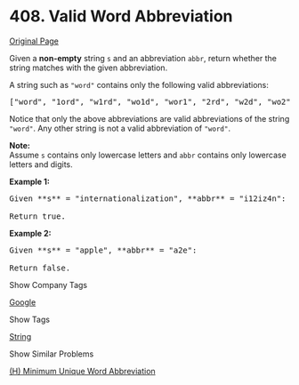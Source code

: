 # 408. Valid Word Abbreviation

[Original Page](https://leetcode.com/problems/valid-word-abbreviation/)

Given a **non-empty** string `s` and an abbreviation `abbr`, return whether the string matches with the given abbreviation.

A string such as `"word"` contains only the following valid abbreviations:

<pre>["word", "1ord", "w1rd", "wo1d", "wor1", "2rd", "w2d", "wo2", "1o1d", "1or1", "w1r1", "1o2", "2r1", "3d", "w3", "4"]
</pre>

Notice that only the above abbreviations are valid abbreviations of the string `"word"`. Any other string is not a valid abbreviation of `"word"`.

**Note:**  
Assume `s` contains only lowercase letters and `abbr` contains only lowercase letters and digits.

**Example 1:**  

<pre>Given **s** = "internationalization", **abbr** = "i12iz4n":

Return true.
</pre>

**Example 2:**  

<pre>Given **s** = "apple", **abbr** = "a2e":

Return false.
</pre>

<div>

<div id="company_tags" class="btn btn-xs btn-warning">Show Company Tags</div>

<span class="hidebutton">[Google](/company/google/)</span></div>

<div>

<div id="tags" class="btn btn-xs btn-warning">Show Tags</div>

<span class="hidebutton">[String](/tag/string/)</span></div>

<div>

<div id="similar" class="btn btn-xs btn-warning">Show Similar Problems</div>

<span class="hidebutton">[(H) Minimum Unique Word Abbreviation](/problems/minimum-unique-word-abbreviation/)</span></div>